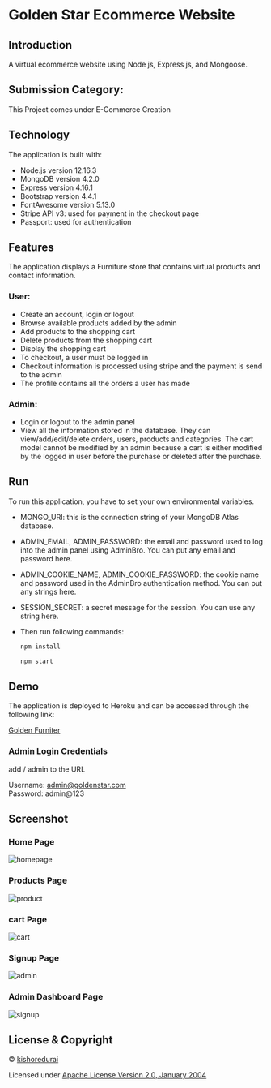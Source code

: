 # Golden Star Ecommerce Website

## Introduction
A virtual ecommerce website using Node js, Express js, and Mongoose.

## Submission Category: 

This Project comes under E-Commerce Creation

## Technology

The application is built with:

- Node.js version 12.16.3
- MongoDB version 4.2.0
- Express version 4.16.1
- Bootstrap version 4.4.1
- FontAwesome version 5.13.0
- Stripe API v3: used for payment in the checkout page
- Passport: used for authentication

## Features

The application displays a Furniture store that contains virtual products and contact information.

### User:

- Create an account, login or logout
- Browse available products added by the admin
- Add products to the shopping cart
- Delete products from the shopping cart
- Display the shopping cart
- To checkout, a user must be logged in
- Checkout information is processed using stripe and the payment is send to the admin
- The profile contains all the orders a user has made


### Admin:

- Login or logout to the admin panel
- View all the information stored in the database. They can view/add/edit/delete orders, users, products and categories. The cart model cannot be modified by an admin because a cart is either modified by the logged in user before the purchase or deleted after the purchase.


## Run

To run this application, you have to set your own environmental variables.



- MONGO_URI: this is the connection string of your MongoDB Atlas database.

- ADMIN_EMAIL, ADMIN_PASSWORD: the email and password used to log into the admin panel using AdminBro. You can put any email and password here.

- ADMIN_COOKIE_NAME, ADMIN_COOKIE_PASSWORD: the cookie name and password used in the AdminBro authentication method. You can put any strings here.

- SESSION_SECRET: a secret message for the session. You can use any string here.

- Then run following commands:
 
  ```sh
  npm install 
  ```

    ```sh
  npm start 
  ```


## Demo

The application is deployed to Heroku and can be accessed through the following link:

[Golden Furniter](https://goldenfurniture.herokuapp.com/)

### Admin Login Credentials

add / admin to the URL

Username: admin@goldenstar.com <br>
Password: admin@123

## Screenshot


###  Home Page

![homepage](homepage.png)

###  Products Page

![product](productpage.png)

###  cart Page

![cart](cart.png)

###  Signup Page

![admin](sign.png)

###  Admin Dashboard Page

![signup](admindash.png)


## License & Copyright

© [kishoredurai](https://www.linkedin.com/in/kishore-durai-7932321a4/)

Licensed under [Apache License Version 2.0, January 2004](LICENSE)
